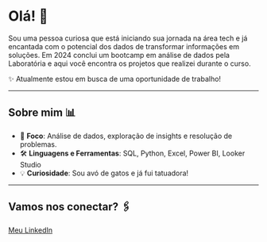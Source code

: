 # Olá! 👋

Sou uma pessoa curiosa que está iniciando sua jornada na área tech e já encantada com o potencial dos dados de transformar informações em soluções.
Em 2024 conclui um bootcamp em análise de dados pela Laboratória e aqui você encontra os projetos que realizei durante o curso. 

 ✨ Atualmente estou em busca de uma oportunidade de trabalho!
 

---

## Sobre mim 📊  
- 🎯 **Foco**: Análise de dados, exploração de insights e resolução de problemas.  
- 🛠️ **Linguagens e Ferramentas**: SQL, Python, Excel, Power BI, Looker Studio
- 💡 **Curiosidade**: Sou avó de gatos e já fui tatuadora!

---


## Vamos nos conectar? 🖇
[Meu LinkedIn](https://www.linkedin.com/in/larissapereiras/)
